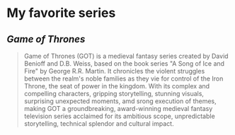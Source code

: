 # My favorite series

## *Game of Thrones*
> Game of Thrones (GOT) is a medieval fantasy series created by David Benioff and D.B. Weiss, based on the book series "A Song of Ice and Fire" by George R.R. Martin. It chronicles the violent struggles between the realm's noble families as they vie for control of the Iron Throne, the seat of power in the kingdom. With its complex and compelling characters, gripping storytelling, stunning visuals, surprising unexpected moments, amd srong execution of themes, making GOT a  groundbreaking, award-winning medieval fantasy television series acclaimed for its ambitious scope, unpredictable storytelling, technical splendor and cultural impact.
